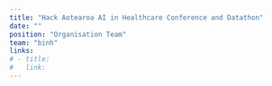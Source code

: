 ```yaml
---
title: "Hack Aotearoa AI in Healthcare Conference and Datathon"
date: ""
position: "Organisation Team"
team: "binh"
links:
# - title:
#   link:
---
```

